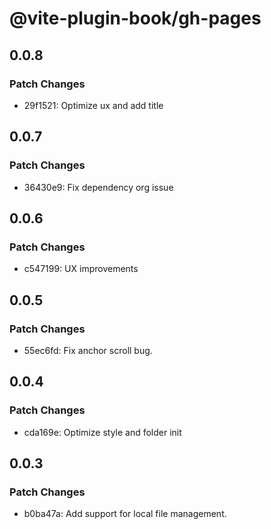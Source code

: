 # @vite-plugin-book/gh-pages

## 0.0.8

### Patch Changes

-   29f1521: Optimize ux and add title

## 0.0.7

### Patch Changes

-   36430e9: Fix dependency org issue

## 0.0.6

### Patch Changes

-   c547199: UX improvements

## 0.0.5

### Patch Changes

-   55ec6fd: Fix anchor scroll bug.

## 0.0.4

### Patch Changes

-   cda169e: Optimize style and folder init

## 0.0.3

### Patch Changes

-   b0ba47a: Add support for local file management.
